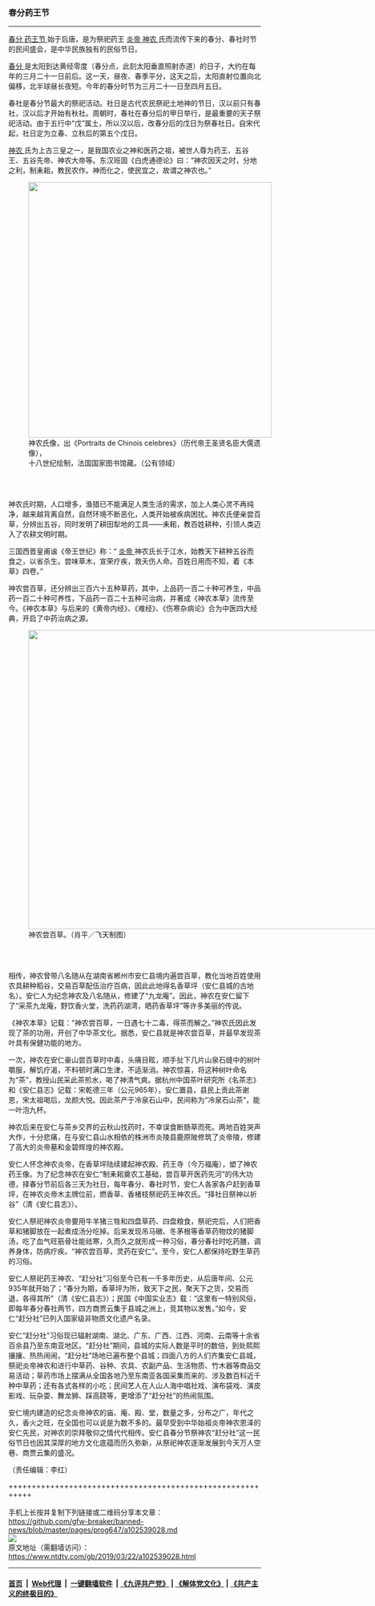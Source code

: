 ### 春分药王节
------------------------

<div class="post_content" itemprop="articleBody">
 <p>
  <a href="https://www.ntdtv.com/gb/春分.htm">
   春分
  </a>
  <a href="https://www.ntdtv.com/gb/药王节.htm">
   药王节
  </a>
  始于后唐，是为祭祀药王
  <a href="https://www.ntdtv.com/gb/炎帝.htm">
   炎帝
  </a>
  <a href="https://www.ntdtv.com/gb/神农.htm">
   神农
  </a>
  氏而流传下来的春分、春社时节的民间盛会，是中华民族独有的民俗节日。
 </p>
 <p>
  <a href="https://www.ntdtv.com/gb/春分.htm">
   春分
  </a>
  是太阳到达黄经零度（春分点，此刻太阳垂直照射赤道）的日子，大约在每年的三月二十一日前后。这一天，昼夜、春季平分，这天之后，太阳直射位置向北偏移，北半球昼长夜短。今年的春分时节为三月二十一日至四月五日。
 </p>
 <p>
  春社是春分节最大的祭祀活动。社日是古代农民祭祀土地神的节日，汉以前只有春社，汉以后才开始有秋社。周朝时，春社在春分后的甲日举行，是最重要的天子祭祀活动。由于五行中“戊”属土，所以汉以后，改春分后的戊日为祭春社日。自宋代起，社日定为立春、立秋后的第五个戊日。
 </p>
 <p>
  <a href="https://www.ntdtv.com/gb/神农.htm">
   神农
  </a>
  氏为上古三皇之一，是我国农业之神和医药之祖，被世人尊为药王、五谷王、五谷先帝、神农大帝等。东汉班固《白虎通德论》曰：“神农因天之时，分地之利，制耒耜，教民农作。神而化之，使民宜之，故谓之神农也。”
 </p>
 <figure class="wp-caption alignnone" id="attachment_102539033" style="width: 485px">
  <img alt="" class="size-full wp-image-102539033" height="510" src="https://www.ntdtv.com/assets/uploads/2019/03/1-272.jpg" width="485">
   <br/><figcaption class="wp-caption-text">
    神农氏像，出《Portraits de Chinois celebres》（历代帝王圣贤名臣大儒遗像），
    <br/>
    十八世纪绘制，法国国家图书馆藏。（公有领域）
   </figcaption><br/>
  </img>
 </figure><br/>
 <p>
  神农氏时期，人口增多，渔猎已不能满足人类生活的需求，加上人类心灵不再纯净，越来越背离自然，自然环境不断恶化，人类开始被疾病困扰。神农氏便亲尝百草，分辨出五谷，同时发明了耕田犁地的工具——耒耜，教百姓耕种，引领人类迈入了农耕文明时期。
 </p>
 <p>
  三国西晋皇甫谧《帝王世纪》称：“
  <a href="https://www.ntdtv.com/gb/炎帝.htm">
   炎帝
  </a>
  神农氏长于江水，始教天下耕种五谷而食之，以省杀生。尝味草木，宣荣疗疾，救夭伤人命。百姓日用而不知，着《本草》四卷。”
 </p>
 <p>
  神农尝百草，还分辨出三百六十五种草药，其中，上品药一百二十种可养生，中品药一百二十种可养性，下品药一百二十五种可治病，并著成《神农本草》流传至今。《神农本草》与后来的《黄帝内经》、《难经》、《伤寒杂病论》合为中医四大经典，开启了中药治病之源。
 </p>
 <figure class="wp-caption alignnone" id="attachment_102539034" style="width: 799px">
  <img alt="" class="size-full wp-image-102539034" height="597" src="https://www.ntdtv.com/assets/uploads/2019/03/2-78.jpg" width="799">
   <br/><figcaption class="wp-caption-text">
    神农尝百草。（肖平／飞天制图）
   </figcaption><br/>
  </img>
 </figure><br/>
 <p>
  相传，神农曾带八名随从在湖南省郴州市安仁县境内遍尝百草，教化当地百姓使用农具耕种稻谷，交易百草配伍治疗百病，因此此地得名香草坪（安仁县城的古地名）。安仁人为纪念神农及八名随从，修建了“九龙庵”。因此，神农在安仁留下了“采茶九龙庵，野饮香火堂，洗药药湖湾，晒药香草坪”等许多美丽的传说。
 </p>
 <p>
  《神农本草》记载：“神农尝百草，一日遇七十二毒，得茶而解之。”神农氏因此发现了茶的功用，开创了中华茶文化。据悉，安仁县就是神农尝百草，并最早发现茶叶具有保健功能的地方。
 </p>
 <p>
  一次，神农在安仁豪山尝百草时中毒，头痛目眩，顺手扯下几片山泉石缝中的树叶嚼服，解饥疗渴，不料顿时满口生津，不适渐消。神农惊喜，将这种树叶命名为“茶”，教授山民采此茶煎水，喝了神清气爽。据杭州中国茶叶研究所《名茶志》和《安仁县志》记载：宋乾德三年（公元965年），安仁置县，县民上贡此茶谢恩，宋太祖喝后，龙颜大悦。因此茶产于冷泉石山中，民间称为“冷泉石山茶”，能一叶泡九杯。
 </p>
 <p>
  神农后来在安仁与茶乡交界的云秋山找药时，不幸误食断肠草而死。两地百姓哭声大作，十分悲痛，在与安仁县山水相依的株洲市炎陵县鹿原陂修筑了炎帝陵，修建了高大的炎帝墓和金碧辉煌的神农殿。
 </p>
 <p>
  安仁人怀念神农炎帝，在香草坪陆续建起神农殿、药王寺（今万福庵），塑了神农药王像。为了纪念神农在安仁“制耒耜奠农工基础，尝百草开医药先河”的伟大功德，择春分节前后各三天为社日，每年春分、春社时节，安仁人各家各户赶到香草坪，在神农炎帝木主牌位前，燃香草、香楮枝祭祀药王神农氏。“择社日祭神以祈谷”（清《安仁县志》）。
 </p>
 <p>
  安仁人祭祀神农炎帝要用牛羊猪三牲和四盘草药、四盘粮食，祭祀完后，人们把香草和猪脚放在一起煮成汤分吃掉。后来发现吊马礅、冬茅根等香草药物炆的猪脚汤，吃了血气旺筋骨壮能祛寒，久而久之就形成一种习俗，春分春社时吃药膳，调养身体，防病疗疾。“神农尝百草，灵药在安仁”。至今，安仁人都保持吃野生草药的习俗。
 </p>
 <p>
  安仁人祭祀药王神农、“赶分社”习俗至今已有一千多年历史，从后唐年间、公元935年就开始了；“春分为期，香草坪为所，致天下之民，聚天下之货，交易而退，各得其所”（清《安仁县志》）；民国《中国实业志》载：“这里有一特别风俗，即每年春分春社两节，四方商贾云集于县城之洲上，竞其物以发售。”如今，安仁“赶分社”已列入国家级非物质文化遗产名录。
 </p>
 <p>
  安仁“赶分社”习俗现已辐射湖南、湖北、广东、广西、江西、河南、云南等十余省百余县乃至东南亚地区。“赶分社”期间，县城的实际人数是平时的数倍，到处熙熙攘攘、热热闹闹，“赶分社”场地已遍布整个县城；四面八方的人们齐集安仁县城，祭祀炎帝神农和进行中草药、谷种、农具、农副产品、生活物质、竹木器等商品交易活动；草药市场上摆满从全国各地乃至东南亚各国采集而来的、涉及数百科近千种中草药；还有各式各样的小吃；民间艺人在人山人海中唱社戏、演布袋戏、演皮影戏、玩杂耍、舞龙狮、踩高跷等，更增添了“赶分社”的热闹氛围。
 </p>
 <p>
  安仁境内建造的纪念炎帝神农的庙、庵、殿、堂，数量之多，分布之广，年代之久，香火之旺，在全国也可以说是为数不多的。最早受到中华始祖炎帝神农恩泽的安仁先民，对神农的崇拜敬仰之情代代相传。安仁县春分节祭神农“赶分社”这一民俗节日也因其深厚的地方文化底蕴而历久弥新，从祭祀神农逐渐发展到今天万人空巷、商贾云集的盛况。
 </p>
 <p>
  （责任编辑：李红）
 </p>
 <div class="single_ad">
 </div>
</div>

+++++++++++++++++++++++++++++++++++++++++++++++++++++++++++<br/><br/>
手机上长按并复制下列链接或二维码分享本文章：<br/>
https://github.com/gfw-breaker/banned-news/blob/master/pages/prog647/a102539028.md <br/>
<a href='https://github.com/gfw-breaker/banned-news/blob/master/pages/prog647/a102539028.md'><img src='https://github.com/gfw-breaker/banned-news/blob/master/pages/prog647/a102539028.md.png'/></a> <br/>
原文地址（需翻墙访问）：https://www.ntdtv.com/gb/2019/03/22/a102539028.html


------------------------
#### [首页](https://github.com/gfw-breaker/banned-news/blob/master/README.md) &nbsp;|&nbsp; [Web代理](https://github.com/labour-camp/helloworld) &nbsp;|&nbsp; [一键翻墙软件](https://github.com/gfw-breaker/nogfw/blob/master/README.md) &nbsp;| [《九评共产党》](https://github.com/gfw-breaker/9ping.md/blob/master/README.md#九评之一评共产党是什么) | [《解体党文化》](https://github.com/gfw-breaker/jtdwh.md/blob/master/README.md) | [《共产主义的终极目的》](https://github.com/gfw-breaker/gczydzjmd.md/blob/master/README.md)

